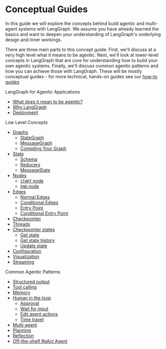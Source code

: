 # Conceptual Guides

In this guide we will explore the concepts behind build agentic and multi-agent systems with LangGraph. We assume you have already learned the basics and want to deepen your understanding of LangGraph's underlying design and inner workings.

There are three main parts to this concept guide. First, we'll discuss at a very high level what it means to be agentic. Next, we'll look at lower-level concepts in LangGraph that are core for understanding how to build your own agentic systems. Finally, we'll discuss common agentic patterns and how you can achieve those with LangGraph. These will be mostly conceptual guides - for more technical, hands-on guides see our [how-to guides](../how-tos/index.md)


LangGraph for Agentic Applications

- [What does it mean to be agentic?](high_level.md#what-does-it-mean-to-be-agentic)
- [Why LangGraph](high_level.md#why-langgraph)
- [Deployment](high_level.md#deployment)

Low Level Concepts

- [Graphs](low_level.md#graphs)
    - [StateGraph](low_level.md#stategraph)
    - [MessageGraph](low_level.md#messagegraph)
    - [Compiling Your Graph](low_level.md#compiling-your-graph)
- [State](low_level.md#state)
    - [Schema](low_level.md#schema)
    - [Reducers](low_level.md#reducers)
    - [MessageState](low_level.md#messagestate)
- [Nodes](low_level.md#nodes)
    - [`START` node](low_level.md#start-node)
    - [`END` node](low_level.md#end-node)
- [Edges](low_level.md#edges)
    - [Normal Edges](low_level.md#normal-edges)
    - [Conditional Edges](low_level.md#conditional-edges)
    - [Entry Point](low_level.md#entry-point)
    - [Conditional Entry Point](low_level.md#conditional-entry-point)
- [Checkpointer](low_level.md#checkpointer)
- [Threads](low_level.md#threads)
- [Checkpointer states](low_level.md#checkpointer-state)
    - [Get state](low_level.md#get-state)
    - [Get state history](low_level.md#get-state-history)
    - [Update state](low_level.md#update-state)
- [Configuration](low_level.md#configuration)
- [Visualization](low_level.md#visualization)
- [Streaming](low_level.md#streaming)

Common Agentic Patterns

- [Structured output](agentic_concepts.md#structured-output)
- [Tool calling](agentic_concepts.md#tool-calling)
- [Memory](agentic_concepts.md#memory)
- [Human in the loop](agentic_concepts.md#human-in-the-loop)
    - [Approval](agentic_concepts.md#approval)
    - [Wait for input](agentic_concepts.md#wait-for-input)
    - [Edit agent actions](agentic_concepts.md#edit-agent-actions)
    - [Time travel](agentic_concepts.md#time-travel)
- [Multi-agent](agentic_concepts.md#multi-agent)
- [Planning](agentic_concepts.md#planning)
- [Reflection](agentic_concepts.md#reflection)
- [Off-the-shelf ReAct Agent](agentic_concepts.md#react-agent)
